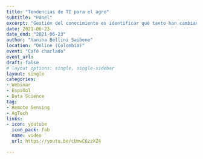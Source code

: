 ```yaml
---
title: "Tendencias de TI para el agro"
subtitle: "Panel"
excerpt: "Gestión del conocimiento es identificar qué tanto han cambiado las cosas en estos tiempos de pandemia y cuáles son las tendencias que debemos tener en cuenta para el futuro del agro."
date: 2021-06-23
date_end: "2021-06-23"
author: "Yanina Bellini Saibene"
location: "Online (Colombia)"
event: "Café charlado"
event_url: 
draft: false
# layout options: single, single-sidebar
layout: single
categories:
- Webinar
- Español
- Data Science
tag:
- Remote Sensing
- AgTech
links:
- icon: youtube
  icon_pack: fab
  name: video
  url: https://youtu.be/cUmwCGzzXZ4

---
```


